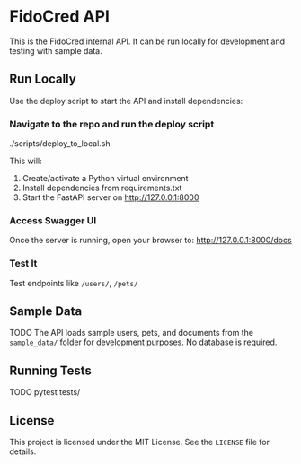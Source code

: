 # FidoCred API

This is the FidoCred internal API. It can be run locally for development and testing with sample data.

## Run Locally

Use the deploy script to start the API and install dependencies:

### Navigate to the repo and run the deploy script
./scripts/deploy_to_local.sh

This will:
1. Create/activate a Python virtual environment
2. Install dependencies from requirements.txt
3. Start the FastAPI server on http://127.0.0.1:8000

### Access Swagger UI

Once the server is running, open your browser to: http://127.0.0.1:8000/docs

### Test It

Test endpoints like `/users/`, `/pets/`

## Sample Data

TODO
The API loads sample users, pets, and documents from the `sample_data/` folder for development purposes. No database is required.

## Running Tests

TODO
pytest tests/

## License

This project is licensed under the MIT License. See the `LICENSE` file for details.

